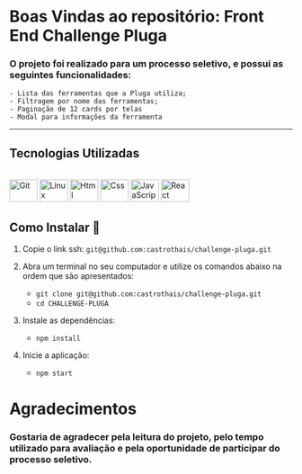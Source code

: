 # Boas Vindas ao repositório: Front End Challenge Pluga

<h3> O projeto foi realizado para um processo seletivo, e possui as seguintes funcionalidades: </h3>

    - Lista das ferramentas que a Pluga utiliza;
    - Filtragem por nome das ferramentas;
    - Paginação de 12 cards por telas
    - Modal para informações da ferramenta

---
## Tecnologias Utilizadas

<div style="display: inline_block"><br>
  <img alt="Git" height="40" width="50" src="https://cdn.jsdelivr.net/gh/devicons/devicon/icons/git/git-original.svg"> 
  <img alt="Linux" height="40" width="50" src="https://cdn.jsdelivr.net/gh/devicons/devicon/icons/linux/linux-original.svg">
  <img alt="Html" height="40" width="50" src="https://cdn.jsdelivr.net/gh/devicons/devicon/icons/html5/html5-plain-wordmark.svg">
  <img alt="Css" height="40" width="50" src="https://cdn.jsdelivr.net/gh/devicons/devicon/icons/css3/css3-plain-wordmark.svg">
  <img alt="JavaScript" height="40" width="50" src="https://cdn.jsdelivr.net/gh/devicons/devicon/icons/javascript/javascript-original.svg">
  <img a alt="React" height="40" width="50" src="https://cdn.jsdelivr.net/gh/devicons/devicon/icons/react/react-original-wordmark.svg">
  </div>

          

## Como Instalar 🏃

1. Copie o link ssh: ``` git@github.com:castrothais/challenge-pluga.git ```

2. Abra um terminal no seu computador e utilize os comandos abaixo na ordem que são apresentados:
    * `git clone git@github.com:castrothais/challenge-pluga.git`
    * `cd CHALLENGE-PLUGA`

3. Instale as dependências:
    * `npm install`
4. Inicie a aplicação:
    * `npm start`

<h1>Agradecimentos
<h3> Gostaria de agradecer pela leitura do projeto, pelo tempo utilizado para avaliação e pela oportunidade de participar do processo seletivo.<h3>